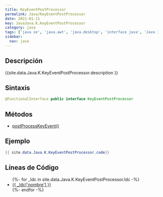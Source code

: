 ```yaml
---
title: KeyEventPostProcessor
permalink: Java/KeyEventPostProcessor
date: 2021-01-11
key: JavaJava.K.KeyEventPostProcessor
category: java
tags: ['java se', 'java.awt', 'java.desktop', 'interface java', 'Java 1.4']
sidebar: 
  nav: java
---
```


## Descripción
{{site.data.Java.K.KeyEventPostProcessor.description }}

## Sintaxis
~~~java
@FunctionalInterface public interface KeyEventPostProcessor
~~~

## Métodos
* [postProcessKeyEvent()](/Java/KeyEventPostProcessor/postProcessKeyEvent)

## Ejemplo
~~~java
{{ site.data.Java.K.KeyEventPostProcessor.code}}
~~~

## Líneas de Código
<ul>
{%- for _ldc in site.data.Java.K.KeyEventPostProcessor.ldc -%}
   <li>
       <a href="{{_ldc['url'] }}">{{ _ldc['nombre'] }}</a>
   </li>
{%- endfor -%}
</ul>

